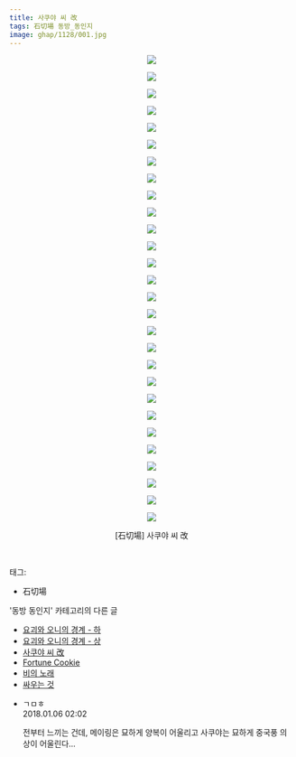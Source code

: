 ```yaml
---
title: 사쿠야 씨 改
tags: 石切場 동방_동인지
image: ghap/1128/001.jpg
---
```

<div class="article">
<p style="text-align: center; clear: none; float: none;"><img src="{{ site.nasurl }}/ghap/1128/001.jpg"/></p>
<p style="text-align: center; clear: none; float: none;"><img src="{{ site.nasurl }}/ghap/1128/002.jpg"/></p>
<p style="text-align: center; clear: none; float: none;"><img src="{{ site.nasurl }}/ghap/1128/003.jpg"/></p>
<p style="text-align: center; clear: none; float: none;"><img src="{{ site.nasurl }}/ghap/1128/004.jpg"/></p>
<p style="text-align: center; clear: none; float: none;"><img src="{{ site.nasurl }}/ghap/1128/005.jpg"/></p>
<p style="text-align: center; clear: none; float: none;"><img src="{{ site.nasurl }}/ghap/1128/006.jpg"/></p>
<p style="text-align: center; clear: none; float: none;"><img src="{{ site.nasurl }}/ghap/1128/007.jpg"/></p>
<p style="text-align: center; clear: none; float: none;"><img src="{{ site.nasurl }}/ghap/1128/008.jpg"/></p>
<p style="text-align: center; clear: none; float: none;"><img src="{{ site.nasurl }}/ghap/1128/009.jpg"/></p>
<p style="text-align: center; clear: none; float: none;"><img src="{{ site.nasurl }}/ghap/1128/010.jpg"/></p>
<p style="text-align: center; clear: none; float: none;"><img src="{{ site.nasurl }}/ghap/1128/011.jpg"/></p>
<p style="text-align: center; clear: none; float: none;"><img src="{{ site.nasurl }}/ghap/1128/012.jpg"/></p>
<p style="text-align: center; clear: none; float: none;"><img src="{{ site.nasurl }}/ghap/1128/013.jpg"/></p>
<p style="text-align: center; clear: none; float: none;"><img src="{{ site.nasurl }}/ghap/1128/014.jpg"/></p>
<p style="text-align: center; clear: none; float: none;"><img src="{{ site.nasurl }}/ghap/1128/015.jpg"/></p>
<p style="text-align: center; clear: none; float: none;"><img src="{{ site.nasurl }}/ghap/1128/016.jpg"/></p>
<p style="text-align: center; clear: none; float: none;"><img src="{{ site.nasurl }}/ghap/1128/017.jpg"/></p>
<p style="text-align: center; clear: none; float: none;"><img src="{{ site.nasurl }}/ghap/1128/018.jpg"/></p>
<p style="text-align: center; clear: none; float: none;"><img src="{{ site.nasurl }}/ghap/1128/019.jpg"/></p>
<p style="text-align: center; clear: none; float: none;"><img src="{{ site.nasurl }}/ghap/1128/020.jpg"/></p>
<p style="text-align: center; clear: none; float: none;"><img src="{{ site.nasurl }}/ghap/1128/021.jpg"/></p>
<p style="text-align: center; clear: none; float: none;"><img src="{{ site.nasurl }}/ghap/1128/022.jpg"/></p>
<p style="text-align: center; clear: none; float: none;"><img src="{{ site.nasurl }}/ghap/1128/023.jpg"/></p>
<p style="text-align: center; clear: none; float: none;"><img src="{{ site.nasurl }}/ghap/1128/024.jpg"/></p>
<p style="text-align: center; clear: none; float: none;"><img src="{{ site.nasurl }}/ghap/1128/025.jpg"/></p>
<p style="text-align: center; clear: none; float: none;"><img src="{{ site.nasurl }}/ghap/1128/026.jpg"/></p>
<p style="text-align: center; clear: none; float: none;"><img src="{{ site.nasurl }}/ghap/1128/027.jpg"/></p>
<p style="text-align: center; clear: none; float: none;"><img src="{{ site.nasurl }}/ghap/1128/028.jpg"/></p>
<p style="text-align: center; clear: none; float: none;">[石切場] 사쿠야 씨 改</p>
<p><br/></p>
</div><div class="tagTrail">
<p>태그: </p>
<ul>
<li>石切場</li>
</ul>
</div><div class="another">
<p>'동방 동인지' 카테고리의 다른 글</p>
<ul>
<li><a href="/2016-07-26-ghap_1130">요괴와 오니의 경계 - 하</a></li>
<li><a href="/2016-07-26-ghap_1129">요괴와 오니의 경계 - 상</a></li>
<li><a href="/2016-07-26-ghap_1128">사쿠야 씨 改</a></li>
<li><a href="/2016-07-26-ghap_1127">Fortune Cookie</a></li>
<li><a href="/2016-07-26-ghap_1126">비의 노래</a></li>
<li><a href="/2016-07-26-ghap_1125">싸우는 것</a></li>
</ul>
</div><div class="cb_module cb_fluid">
<div class="cb_wrt cb_profile">
<div class="comment">
<ul>
<li class="cb_thumb_off" id="comment15167548">
<div class="cb_comment_area">
<div class="cb_info_area">
<div class="cb_section">
<span class="cb_nick_name">ㄱㅁㅎ</span>
</div>
<div class="cb_section">
<span class="cb_date">2018.01.06 02:02 </span>
</div>
</div>
<div class="cb_dsc_comment">
<p class="cb_dsc">
											전부터 느끼는 건데, 메이링은 묘하게 양복이 어울리고 사쿠야는 묘하게 중국풍 의상이 어울린다...
										</p>
</div>
</div></li>
</ul>
</div>
</div><!-- commentList close -->
</div>